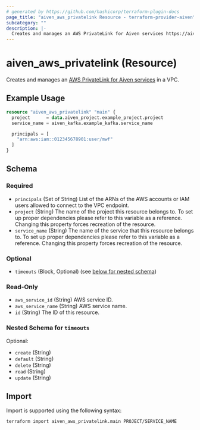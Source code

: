 ```yaml
---
# generated by https://github.com/hashicorp/terraform-plugin-docs
page_title: "aiven_aws_privatelink Resource - terraform-provider-aiven"
subcategory: ""
description: |-
  Creates and manages an AWS PrivateLink for Aiven services https://aiven.io/docs/platform/howto/use-aws-privatelinks in a VPC.
---
```


# aiven_aws_privatelink (Resource)

Creates and manages an [AWS PrivateLink for Aiven services](https://aiven.io/docs/platform/howto/use-aws-privatelinks) in a VPC.

## Example Usage

```terraform
resource "aiven_aws_privatelink" "main" {
  project      = data.aiven_project.example_project.project
  service_name = aiven_kafka.example_kafka.service_name

  principals = [
    "arn:aws:iam::012345678901:user/mwf"
  ]
}
```

<!-- schema generated by tfplugindocs -->
## Schema

### Required

- `principals` (Set of String) List of the ARNs of the AWS accounts or IAM users allowed to connect to the VPC endpoint.
- `project` (String) The name of the project this resource belongs to. To set up proper dependencies please refer to this variable as a reference. Changing this property forces recreation of the resource.
- `service_name` (String) The name of the service that this resource belongs to. To set up proper dependencies please refer to this variable as a reference. Changing this property forces recreation of the resource.

### Optional

- `timeouts` (Block, Optional) (see [below for nested schema](#nestedblock--timeouts))

### Read-Only

- `aws_service_id` (String) AWS service ID.
- `aws_service_name` (String) AWS service name.
- `id` (String) The ID of this resource.

<a id="nestedblock--timeouts"></a>
### Nested Schema for `timeouts`

Optional:

- `create` (String)
- `default` (String)
- `delete` (String)
- `read` (String)
- `update` (String)

## Import

Import is supported using the following syntax:

```shell
terraform import aiven_aws_privatelink.main PROJECT/SERVICE_NAME
```
